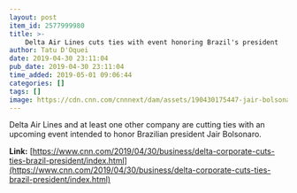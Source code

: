 ```yaml
---
layout: post
item_id: 2577999980
title: >-
    Delta Air Lines cuts ties with event honoring Brazil's president
author: Tatu D'Oquei
date: 2019-04-30 23:11:04
pub_date: 2019-04-30 23:11:04
time_added: 2019-05-01 09:06:44
categories: []
tags: []
image: https://cdn.cnn.com/cnnnext/dam/assets/190430175447-jair-bolsonaro-0430-super-tease.jpg
---
```


Delta Air Lines and at least one other company are cutting ties with an upcoming event intended to honor Brazilian president Jair Bolsonaro.

**Link:** [https://www.cnn.com/2019/04/30/business/delta-corporate-cuts-ties-brazil-president/index.html](https://www.cnn.com/2019/04/30/business/delta-corporate-cuts-ties-brazil-president/index.html)


